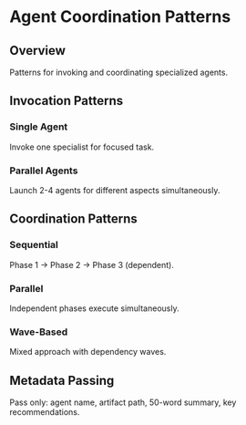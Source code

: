 # Agent Coordination Patterns

## Overview
Patterns for invoking and coordinating specialized agents.

## Invocation Patterns

### Single Agent
Invoke one specialist for focused task.

### Parallel Agents  
Launch 2-4 agents for different aspects simultaneously.

## Coordination Patterns

### Sequential
Phase 1 → Phase 2 → Phase 3 (dependent).

### Parallel
Independent phases execute simultaneously.

### Wave-Based
Mixed approach with dependency waves.

## Metadata Passing
Pass only: agent name, artifact path, 50-word summary, key recommendations.
